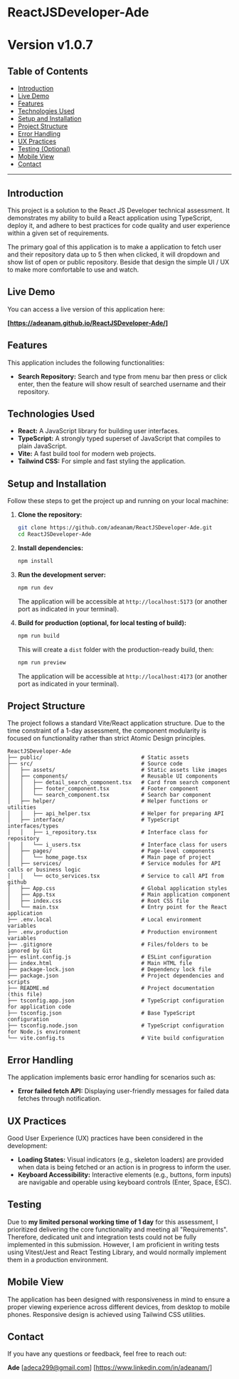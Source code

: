 # ReactJSDeveloper-Ade
# Version v1.0.7
## Table of Contents

* [Introduction](#introduction)
* [Live Demo](#live-demo)
* [Features](#features)
* [Technologies Used](#technologies-used)
* [Setup and Installation](#setup-and-installation)
* [Project Structure](#project-structure)
* [Error Handling](#error-handling)
* [UX Practices](#ux-practices)
* [Testing (Optional)](#testing-optional)
* [Mobile View](#mobile-view)
* [Contact](#contact)

---

## Introduction

This project is a solution to the React JS Developer technical assessment. It demonstrates my ability to build a React application using TypeScript, deploy it, and adhere to best practices for code quality and user experience within a given set of requirements.

The primary goal of this application is to make a application to fetch user and their repository data up to 5 then when clicked, it will dropdown and show list of open or public repository. Beside that design the simple UI / UX to make more comfortable to use and watch.

## Live Demo

You can access a live version of this application here:

**[https://adeanam.github.io/ReactJSDeveloper-Ade/]**
## Features

This application includes the following functionalities:

* **Search Repository:** Search and type from menu bar then press or click enter, then the feature will show result of searched username and their repository.

## Technologies Used

* **React:** A JavaScript library for building user interfaces.
* **TypeScript:** A strongly typed superset of JavaScript that compiles to plain JavaScript.
* **Vite:** A fast build tool for modern web projects.
* **Tailwind CSS:** For simple and fast styling the application.

## Setup and Installation

Follow these steps to get the project up and running on your local machine:

1.  **Clone the repository:**
    ```bash
    git clone https://github.com/adeanam/ReactJSDeveloper-Ade.git
    cd ReactJSDeveloper-Ade
    ```
2.  **Install dependencies:**
    ```bash
    npm install
    ```
3.  **Run the development server:**
    ```bash
    npm run dev
    ```
    The application will be accessible at `http://localhost:5173` (or another port as indicated in your terminal).

4.  **Build for production (optional, for local testing of build):**
    ```bash
    npm run build
    ```
    This will create a `dist` folder with the production-ready build, then:
    ```bash
    npm run preview
    ```
    The application will be accessible at `http://localhost:4173` (or another port as indicated in your terminal).

## Project Structure

The project follows a standard Vite/React application structure. Due to the time constraint of a 1-day assessment, the component modularity is focused on functionality rather than strict Atomic Design principles.
```
ReactJSDeveloper-Ade
├── public/                               # Static assets
├── src/                                  # Source code
│   ├── assets/                           # Static assets like images
│   ├── components/                       # Reusable UI components
│   │   ├── detail_search_component.tsx   # Card from search component
│   │   ├── footer_component.tsx          # Footer component
│   │   └── search_component.tsx          # Search bar component
│   ├── helper/                           # Helper functions or utilities
│   │   ├── api_helper.tsx                # Helper for preparing API
│   ├── interface/                        # TypeScript interfaces/types
│   │   ├── i_repository.tsx              # Interface class for repository
│   │   └── i_users.tsx                   # Interface class for users
│   ├── pages/                            # Page-level components
│   │   └── home_page.tsx                 # Main page of project
│   ├── services/                         # Service modules for API calls or business logic
│   │   └── octo_services.tsx             # Service to call API from github
│   ├── App.css                           # Global application styles
│   ├── App.tsx                           # Main application component
│   ├── index.css                         # Root CSS file
│   └── main.tsx                          # Entry point for the React application
├── .env.local                            # Local environment variables
├── .env.production                       # Production environment variables
├── .gitignore                            # Files/folders to be ignored by Git
├── eslint.config.js                      # ESLint configuration
├── index.html                            # Main HTML file
├── package-lock.json                     # Dependency lock file
├── package.json                          # Project dependencies and scripts
├── README.md                             # Project documentation (this file)
├── tsconfig.app.json                     # TypeScript configuration for application code
├── tsconfig.json                         # Base TypeScript configuration
├── tsconfig.node.json                    # TypeScript configuration for Node.js environment
└── vite.config.ts                        # Vite build configuration
```

## Error Handling

The application implements basic error handling for scenarios such as:

* **Error failed fetch API:** Displaying user-friendly messages for failed data fetches through notification.

## UX Practices

Good User Experience (UX) practices have been considered in the development:

* **Loading States:** Visual indicators (e.g., skeleton loaders) are provided when data is being fetched or an action is in progress to inform the user.
* **Keyboard Accessibility:** Interactive elements (e.g., buttons, form inputs) are navigable and operable using keyboard controls (Enter, Space, ESC).

## Testing

Due to **my limited personal working time of 1 day** for this assessment, I prioritized delivering the core functionality and meeting all "Requirements". Therefore, dedicated unit and integration tests could not be fully implemented in this submission. However, I am proficient in writing tests using Vitest/Jest and React Testing Library, and would normally implement them in a production environment.

## Mobile View

The application has been designed with responsiveness in mind to ensure a proper viewing experience across different devices, from desktop to mobile phones. Responsive design is achieved using Tailwind CSS utilities.

## Contact

If you have any questions or feedback, feel free to reach out:

**Ade**
[adeca299@gmail.com]
[https://www.linkedin.com/in/adeanam/]
